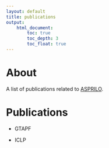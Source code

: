 ```yaml
---
layout: default
title: publications
output:
    html_document:
        toc: true
        toc_depth: 3
        toc_float: true
---
```


# About

A list of publications related to [ASPRILO](index.md).

# Publications

- GTAPF

- ICLP
